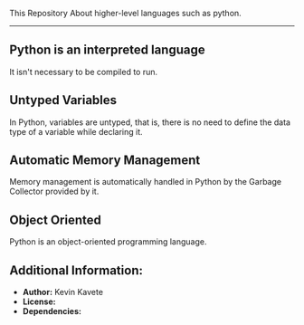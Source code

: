 This Repository About higher-level languages such as python.
_______________________________________________________________________________________
<h2>Python is an interpreted language</h2>

It isn't necessary to be compiled to run. 

<h2>Untyped Variables</h2>
In Python, variables are untyped,  that is, there is no need to define the data type of a variable while declaring it.

<h2>Automatic Memory Management</h2>
Memory management is automatically handled in Python by the Garbage Collector provided by it.

<h2>Object Oriented</h2>
Python is an object-oriented programming language.


<h2>Additional Information:</h2>

* __Author:__ Kevin Kavete
* __License:__
* __Dependencies:__
